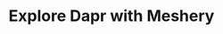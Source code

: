---
docType: "Course"
title: "Explore Dapr with Meshery"
description: "Learn how Dapr works by deploying Dapr and sample applications in a Kubernetes Cluster using Meshery"
videos: 0
lectures: 4
courseTitle: "Explore Dapr with Meshery"
themeColor: "#00B39F"
order: 4
cardImage: "../../../src/images/service-mesh-icons/linkerd-white.svg"

toc:
  [
    "introduction",
    "deploy-dapr-control-plane",
    "deploy-redis",
    "deploy-dapr-statestore-component",
    "deploy-python-and-nodejs-application",
    "view-application-logs",
    "conclusion"
  ]
---